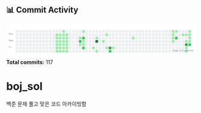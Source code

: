 <!-- HEATMAP:START -->
## 📊 Commit Activity

![Commit Heatmap](./heatmap.svg)

**Total commits:** 117
<!-- HEATMAP:END -->

# boj_sol
백준 문제 풀고 맞은 코드 아카이빙함
